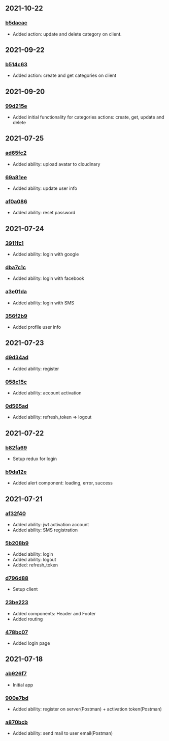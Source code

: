 ## 2021-10-22

### [b5dacac](https://github.com/nikitababko/blog/commit/b5dacac72ef164b8c3b0a14dd3c05f1de8419a6e)

- Added action: update and delete category on client.


## 2021-09-22

### [b514c63](https://github.com/nikitababko/blog/commit/b514c633704b91c0d4a7d67ca4dfb39556d886b5)

- Added action: create and get categories on client

## 2021-09-20

### [99d215e](https://github.com/nikitababko/blog/commit/99d215e027e9634c707b822e79d0125ef0377ee3)

- Added initial functionality for categories actions: create, get, update and delete

## 2021-07-25

### [ad65fc2](https://github.com/nikitababko/blog/commit/ad65fc2b020140fa6134baa105b7d3513026a0bb)

- Added ability: upload avatar to cloudinary

### [69a81ee](https://github.com/nikitababko/blog/commit/69a81eec8354a47c9be1993720525bd8f28af687)

- Added ability: update user info

### [af0a086](https://github.com/nikitababko/blog/commit/af0a086fb8c07208b94cafdf8c5fa5637e2c3db2)

- Added ability: reset password

## 2021-07-24

### [3911fc1](https://github.com/nikitababko/blog/commit/3911fc18921da02f89799a1edb9f951a81d73eb9)

- Added ability: login with google

### [dba7c1c](https://github.com/nikitababko/blog/commit/dba7c1c150c69f4533843256814adbf705c0938e)

- Added ability: login with facebook

### [a3e01da](https://github.com/nikitababko/blog/commit/a3e01dabe340b0b307d9ba41276bca66be8b0557)

- Added ability: login with SMS

### [356f2b9](https://github.com/nikitababko/blog/commit/356f2b9b10c32db8621c118005b18fa75e1317db)

- Added profile user info

## 2021-07-23

### [d9d34ad](https://github.com/nikitababko/blog/commit/d9d34adfb78946c9adbda65a6d9a7c6e53d57831)

- Added ability: register

### [058c15c](https://github.com/nikitababko/blog/commit/058c15c2b0d8c916cbc3f4edd581e0c38c54f750)

- Added ability: account activation

### [0d565ad](https://github.com/nikitababko/blog/commit/0d565ad61d3a88d0ff4fb3e8c7854b1f0319fc17)

- Added ability: refresh_token => logout

## 2021-07-22

### [b82fa69](https://github.com/nikitababko/blog/commit/b82fa6969c6186842ac83c3f31c2f70bb4bc962d)

- Setup redux for login

### [b9da12e](https://github.com/nikitababko/blog/commit/b9da12e809e4a3dc5fc3457c7dbdce42ec130ddd)

- Added alert component: loading, error, success

## 2021-07-21

### [af32f40](https://github.com/nikitababko/blog/commit/af32f40d740e6c00e4982296f1aa11532e101ff8)

- Added ability: jwt activation account
- Added ability: SMS registration

### [5b208b9](https://github.com/nikitababko/blog/commit/5b208b93548baec40121facddcac43f85497def6)

- Added ability: login
- Added ability: logout
- Added: refresh_token

### [d796d88](https://github.com/nikitababko/blog/commit/d796d889fd7158c9cfeb5b41d3b4a24f612bc5f1)

- Setup client

### [23be223](https://github.com/nikitababko/blog/commit/23be22317173265827a3390c362a535acbb9715a)

- Added components: Header and Footer
- Added routing

### [478bc07](https://github.com/nikitababko/blog/commit/478bc07d4cc1559e3966fc9d3b8e87cf8bd621f5)

- Added login page

## 2021-07-18

### [ab926f7](https://github.com/nikitababko/blog/commit/ab926f7175cabb2edc170f939fcef0254495fbeb)

- Initial app

### [900e7bd](https://github.com/nikitababko/blog/commit/900e7bd72d4c58bb5a9576806580dab926bdfe13)

- Added ability: register on server(Postman) + activation token(Postman)

### [a870bcb](https://github.com/nikitababko/blog/commit/a870bcb8aa58fecf7c8cb6bfda76359267a955e1)

- Added ability: send mail to user email(Postman)
